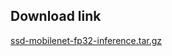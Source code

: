 <!--- 20. Download link -->
## Download link

[ssd-mobilenet-fp32-inference.tar.gz](https://ubit-artifactory-or.intel.com/artifactory/list/cicd-or-local/model-zoo/ssd-mobilenet-fp32-inference.tar.gz)
